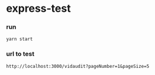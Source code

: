 # express-test

### run

```yarn start```

### url to test

```http://localhost:3000/vidaudit?pageNumber=1&pageSize=5```
